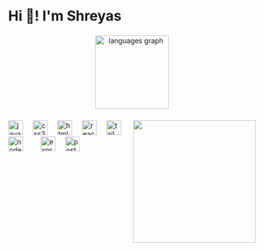 <h1 align="left">Hi 👋! I'm Shreyas</h1>

###

<div align="center">
  <img src="https://github-readme-stats.vercel.app/api/top-langs?username=ShreyasDutt&locale=en&hide_title=true&layout=compact&card_width=320&langs_count=6&theme=dark&hide_border=true" height="150" alt="languages graph"  />
</div>

###

<img align="right" height="250" src="https://i.pinimg.com/736x/7b/08/44/7b0844fcb745775ab6c09af01eedbbc9.jpg"  />

###

<div align="left">
  <img src="https://cdn.jsdelivr.net/gh/devicons/devicon/icons/javascript/javascript-original.svg" height="30" alt="javascript logo"  />
  <img width="12" />
  <img src="https://cdn.jsdelivr.net/gh/devicons/devicon/icons/css3/css3-original.svg" height="30" alt="css3 logo"  />
  <img width="12" />
  <img src="https://cdn.jsdelivr.net/gh/devicons/devicon/icons/html5/html5-original.svg" height="30" alt="html5 logo"  />
  <img width="12" />
  <img src="https://cdn.jsdelivr.net/gh/devicons/devicon/icons/react/react-original-wordmark.svg" height="30" alt="react logo"  />
  <img width="12" />
  <img src="https://cdn.simpleicons.org/tailwindcss/06B6D4" height="30" alt="tailwindcss logo"  />
  <img width="12" />
  <img src="https://cdn.jsdelivr.net/gh/devicons/devicon/icons/nodejs/nodejs-original.svg" height="30" alt="nodejs logo"  />
  <img width="12" />
<img src="https://cdn.jsdelivr.net/gh/devicons/devicon@latest/icons/mongodb/mongodb-original-wordmark.svg" width="12" />
  <img src="https://skillicons.dev/icons?i=express" height="30" alt="express logo"  />
  <img width="12" />
  <img src="https://cdn.simpleicons.org/postman/FF6C37" height="30" alt="postman logo"  />
   <img width="12" />

  
</div>

###

<div align="left">
</div>

###

<br clear="both">



###
